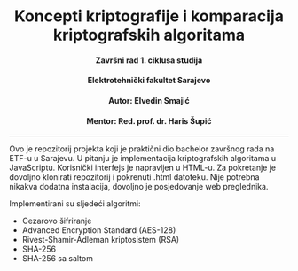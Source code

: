 <h1 align="center">Koncepti kriptografije i komparacija kriptografskih algoritama</h1>
<h4 align="center">Završni rad 1. ciklusa studija</h4>
<h4 align="center">Elektrotehnički fakultet Sarajevo</h4>
<h4 align="center">Autor: Elvedin Smajić</h4>
<h4 align="center">Mentor: Red. prof. dr. Haris Šupić</h4>
<hr>
<p>
Ovo je repozitorij projekta koji je praktični dio bachelor završnog rada na ETF-u u Sarajevu. U pitanju je implementacija kriptografskih algoritama u JavaScriptu. Korisnički interfejs je napravljen u HTML-u. Za pokretanje je dovoljno klonirati repozitorij i pokrenuti .html datoteku. Nije potrebna nikakva dodatna instalacija, dovoljno je posjedovanje web preglednika.</p>
<p>Implementirani su sljedeći algoritmi:</p>
<ul>
  <li>Cezarovo šifriranje</li>
  <li>Advanced Encryption Standard (AES-128)</li>
  <li>Rivest-Shamir-Adleman kriptosistem (RSA)</li>
  <li>SHA-256</li>
  <li>SHA-256 sa saltom</li>
</ul>
